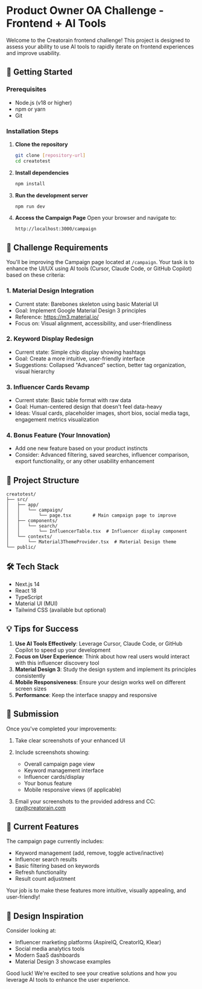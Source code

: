 # Product Owner OA Challenge - Frontend + AI Tools

Welcome to the Creatorain frontend challenge! This project is designed to assess your ability to use AI tools to rapidly iterate on frontend experiences and improve usability.

## 🚀 Getting Started

### Prerequisites
- Node.js (v18 or higher)
- npm or yarn
- Git

### Installation Steps

1. **Clone the repository**
   ```bash
   git clone [repository-url]
   cd creatotest
   ```

2. **Install dependencies**
   ```bash
   npm install
   ```

3. **Run the development server**
   ```bash
   npm run dev
   ```

4. **Access the Campaign Page**
   Open your browser and navigate to:
   ```
   http://localhost:3000/campaign
   ```

## 🎯 Challenge Requirements

You'll be improving the Campaign page located at `/campaign`. Your task is to enhance the UI/UX using AI tools (Cursor, Claude Code, or GitHub Copilot) based on these criteria:

### 1. Material Design Integration
- Current state: Barebones skeleton using basic Material UI
- Goal: Implement Google Material Design 3 principles
- Reference: https://m3.material.io/
- Focus on: Visual alignment, accessibility, and user-friendliness

### 2. Keyword Display Redesign
- Current state: Simple chip display showing hashtags
- Goal: Create a more intuitive, user-friendly interface
- Suggestions: Collapsed "Advanced" section, better tag organization, visual hierarchy

### 3. Influencer Cards Revamp
- Current state: Basic table format with raw data
- Goal: Human-centered design that doesn't feel data-heavy
- Ideas: Visual cards, placeholder images, short bios, social media tags, engagement metrics visualization

### 4. Bonus Feature (Your Innovation)
- Add one new feature based on your product instincts
- Consider: Advanced filtering, saved searches, influencer comparison, export functionality, or any other usability enhancement

## 📁 Project Structure

```
creatotest/
├── src/
│   ├── app/
│   │   └── campaign/
│   │       └── page.tsx        # Main campaign page to improve
│   ├── components/
│   │   └── search/
│   │       └── InfluencerTable.tsx  # Influencer display component
│   └── contexts/
│       └── Material3ThemeProvider.tsx  # Material Design theme
└── public/
```

## 🛠️ Tech Stack
- Next.js 14
- React 18
- TypeScript
- Material UI (MUI)
- Tailwind CSS (available but optional)

## 💡 Tips for Success

1. **Use AI Tools Effectively**: Leverage Cursor, Claude Code, or GitHub Copilot to speed up your development
2. **Focus on User Experience**: Think about how real users would interact with this influencer discovery tool
3. **Material Design 3**: Study the design system and implement its principles consistently
4. **Mobile Responsiveness**: Ensure your design works well on different screen sizes
5. **Performance**: Keep the interface snappy and responsive

## 📸 Submission

Once you've completed your improvements:

1. Take clear screenshots of your enhanced UI
2. Include screenshots showing:
   - Overall campaign page view
   - Keyword management interface
   - Influencer cards/display
   - Your bonus feature
   - Mobile responsive views (if applicable)

3. Email your screenshots to the provided address and CC: ray@creatorain.com

## 🤔 Current Features

The campaign page currently includes:
- Keyword management (add, remove, toggle active/inactive)
- Influencer search results
- Basic filtering based on keywords
- Refresh functionality
- Result count adjustment

Your job is to make these features more intuitive, visually appealing, and user-friendly!

## 🎨 Design Inspiration

Consider looking at:
- Influencer marketing platforms (AspireIQ, CreatorIQ, Klear)
- Social media analytics tools
- Modern SaaS dashboards
- Material Design 3 showcase examples

Good luck! We're excited to see your creative solutions and how you leverage AI tools to enhance the user experience.